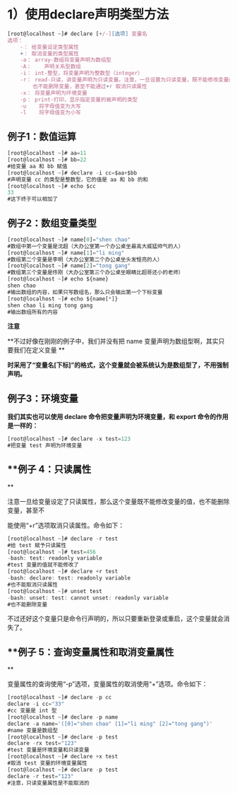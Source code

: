 # **1）使用declare声明类型方法**

```javascript
[root@localhost ~]# declare [+/-][选项] 变量名
选项：
    -： 给变量设定类型属性
    +： 取消变量的类型属性
    -a： array-数组将变量声明为数组型
    -A：    声明关系型数组        
    -i： int-整型，将变量声明为整数型（integer）
    -r： read-只读，讲变量声明为只读变量。注意，一旦设置为只读变量，既不能修改变量的值，
    	也不能删除变量，甚至不能通过+r 取消只读属性
    -x： 将变量声明为环境变量
    -p： print-打印，显示指定变量的被声明的类型
    -u    将字母值变为大写
    -l    将字母值变为小写
```

## **例子1：数值运算**

```javascript
[root@localhost ~]# aa=11
[root@localhost ~]# bb=22
#给变量 aa 和 bb 赋值
[root@localhost ~]# declare -i cc=$aa+$bb
#声明变量 cc 的类型是整数型，它的值是 aa 和 bb 的和
[root@localhost ~]# echo $cc
33
#这下终于可以相加了
```

## **例子2：数组变量类型**

```javascript
[root@localhost ~]# name[0]="shen chao"
#数组中第一个变量是沈超（大办公室第一个办公桌坐最高大威猛帅气的人）
[root@localhost ~]# name[1]="li ming"
#数组第二个变量是李明（大办公室第二个办公桌坐头发锃亮的人）
[root@localhost ~]# name[2]="tong gang"
#数组第三个变量是佟刚（大办公室第三个办公桌坐眼睛比超哥还小的老师）
[root@localhost ~]# echo ${name}
shen chao
#输出数组的内容，如果只写数组名，那么只会输出第一个下标变量
[root@localhost ~]# echo ${name[*]}
shen chao li ming tong gang
#输出数组所有的内容
```

**注意**

**不过好像在刚刚的例子中，我们并没有把 name 变量声明为数组型啊，其实只要我们在定义变量**

**时采用了“变量名[下标]”的格式，这个变量就会被系统认为是数组型了，不用强制声明。**

## **例子3：环境变量**

**我们其实也可以使用 declare 命令把变量声明为环境变量，和 export 命令的作用是一样的：**

```javascript
[root@localhost ~]# declare -x test=123
#把变量 test 声明为环境变量
```

## **例子 4：只读属性**

注意一旦给变量设定了只读属性，那么这个变量既不能修改变量的值，也不能删除变量，甚至不

能使用“+r”选项取消只读属性。命令如下：

```javascript
[root@localhost ~]# declare -r test
#给 test 赋予只读属性
[root@localhost ~]# test=456
-bash: test: readonly variable
#test 变量的值就不能修改了
[root@localhost ~]# declare +r test
-bash: declare: test: readonly variable
#也不能取消只读属性
[root@localhost ~]# unset test
-bash: unset: test: cannot unset: readonly variable
#也不能删除变量
```

不过还好这个变量只是命令行声明的，所以只要重新登录或重启，这个变量就会消失了。

## **例子 5：查询变量属性和取消变量属性**

变量属性的查询使用“-p”选项，变量属性的取消使用“+”选项。命令如下：

```javascript
[root@localhost ~]# declare -p cc
declare -i cc="33"
#cc 变量是 int 型
[root@localhost ~]# declare -p name
declare -a name='([0]="shen chao" [1]="li ming" [2]="tong gang")'
#name 变量是数组型
[root@localhost ~]# declare -p test
declare -rx test="123"
#test 变量是环境变量和只读变量
[root@localhost ~]# declare +x test
#取消 test 变量的环境变量属性
[root@localhost ~]# declare -p test
declare -r test="123"
#注意，只读变量属性是不能取消的
```